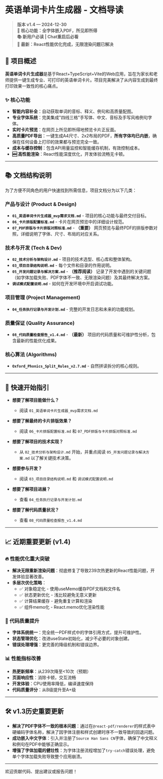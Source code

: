 # 英语单词卡片生成器 - 文档导读

> **版本 v1.4 — 2024-12-30**  
> **🎯 核心功能：全字体嵌入PDF，所见即所得**  
> **📚 新用户必读 | Chat重启后必看**  
> **🚀 最新：React性能优化完成，无限渲染问题已解决**

## 🚀 **项目概述**

**英语单词卡片生成器**是基于React+TypeScript+Vite的Web应用，旨在为家长和老师提供一键生成专业、可打印的英语单词卡片。项目完美解决了从内容生成到最终打印效果一致性的核心痛点。

### ✨ **核心功能**
- **智能内容补全**：自动获取单词的音标、释义、例句和高质量配图。
- **专业字体系统**：完美集成"四线三格"手写体、中文、音标及手写风格例句字体。
- **实时卡片预览**：在网页上所见即所得地预览卡片正反面。
- **高质量PDF导出**：一键生成A4尺寸、2x2布局的PDF，**所有字体均已内嵌**，确保在任何设备上打印的效果都与预览完全一致。
- **成本与缓存控制**：包含API用量监控和智能缓存机制，有效控制成本。
- **🆕 高性能渲染**：React性能深度优化，开发体验流畅无卡顿。

---

## 📚 **文档结构说明**

为了方便不同角色的用户快速找到所需信息，项目文档分为以下几类：

### **产品与设计 (Product & Design)**
- **`01_英语单词卡片生成器_mvp需求文档.md`** - 项目的核心功能与最终交付目标。
- **`06_卡片排版配置标准.md`** - 卡片在网页预览中的详细设计规范。
- **`07_PDF排版与卡片排版对照标准.md`** - **（重要）** 网页预览与最终PDF的排版参数对照，详细说明了字体、尺寸、布局的对应关系。

### **技术与开发 (Tech & Dev)**
- **`02_技术分析与架构设计.md`** - 项目的技术选型、核心库和整体架构。
- **`03_项目目录结构说明.md`** - 每个文件和目录的作用说明。
- **`05_开发问题记录与解决方案.md`** - **（推荐阅读）** 记录了开发中遇到的关键问题（如字体加载失败、PDF字体不一致、无限渲染问题）及其最终解决方案。
- **`调试模式配置说明.md`** - 如何在开发环境中开启调试功能。

### **项目管理 (Project Management)**
- **`04_任务执行记录与开发计划.md`** - 完整的开发日志和未来的功能规划。

### **质量保证 (Quality Assurance)**
- **`08_代码质量检查报告_v1.4.md`** - **（最新）** 项目的代码质量和可维护性分析，包含最新的性能优化成果。

### **核心算法 (Algorithms)**
- **`Oxford_Phonics_Split_Rules_v2.7.md`** - 自然拼读拆分的核心规则。

---

## 🚀 **快速开始指引**

- **想要了解项目能做什么？**
  - 阅读 `01_英语单词卡片生成器_mvp需求文档.md`

- **想要了解最终的卡片排版效果？**
  - 阅读 `06_卡片排版配置标准.md` 和 `07_PDF排版与卡片排版对照标准.md`

- **想要了解项目的技术实现？**
  - 从 `02_技术分析与架构设计.md` 开始，并重点阅读 `05_开发问题记录与解决方案.md` 以了解关键技术决策。

- **想要参与开发？**
  - 阅读 `03_项目目录结构说明.md` 和 `调试模式配置说明.md`

- **想要了解项目进展？**
  - 查看 `04_任务执行记录与开发计划.md`

- **想要了解代码质量状况？**
  - 查看 `08_代码质量检查报告_v1.4.md`

---

## 📈 **近期重要更新 (v1.4)**

### 🔥 **性能优化重大突破**
- **解决无限重新渲染问题**：彻底修复了导致239次热更新的React性能问题，开发体验显著改善。
- **多层次优化策略**：
  - ✅ 对象稳定化 - 使用useMemo缓存PDF文档和文件名
  - ✅ 状态更新优化 - 浅比较避免无意义更新
  - ✅ 计算结果缓存 - 避免重复计算和渲染
  - ✅ 组件memo化 - React.memo优化渲染性能

### 🎨 **代码质量提升**
- **字体系统统一**：完全统一PDF样式中的字体引用方式，提升可维护性。
- **状态管理优化**：改进useState初始化，减少不必要的对象创建。
- **错误处理增强**：更完善的降级机制和错误边界。

### 📊 **性能指标改善**
- **热更新频率**：从239次降至<10次（预期）
- **页面响应性**：消除卡顿，交互流畅
- **开发体验**：CPU使用率降低，编译速度保持
- **代码质量评分**：从B级提升至A+级

---

## 🛠️ **v1.3历史重要更新**

- **解决了PDF字体不一致的根本问题**：通过在`@react-pdf/renderer`的样式表中硬编码字体名称，解决了因字体注册和样式创建时序不一致导致的回退问题。
- **成功嵌入中文字体**：引入并注册了`Source Han Sans CN`字体，确保了中文释义和例句在PDF中能够正确显示。
- **增强了字体加载的健壮性**：为字体注册流程增加了`try-catch`错误处理，避免单个字体加载失败导致整个应用崩溃。

---

欢迎贡献代码、提出建议或报告问题！